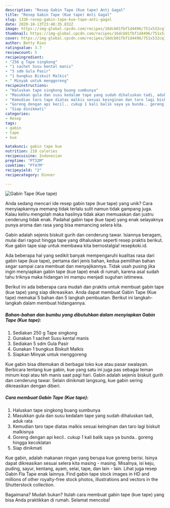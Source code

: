 ```yaml
---
description: "Resep Gabin Tape (Kue tape) Anti Gagal"
title: "Resep Gabin Tape (Kue tape) Anti Gagal"
slug: 1336-resep-gabin-tape-kue-tape-anti-gagal
date: 2020-10-13T23:48:35.832Z
image: https://img-global.cpcdn.com/recipes/16dcb01fbf1d4496/751x532cq70/gabin-tape-kue-tape-foto-resep-utama.jpg
thumbnail: https://img-global.cpcdn.com/recipes/16dcb01fbf1d4496/751x532cq70/gabin-tape-kue-tape-foto-resep-utama.jpg
cover: https://img-global.cpcdn.com/recipes/16dcb01fbf1d4496/751x532cq70/gabin-tape-kue-tape-foto-resep-utama.jpg
author: Betty Rios
ratingvalue: 3.7
reviewcount: 5
recipeingredient:
- "250 g Tape singkong"
- "1 sachet Susu kental manis"
- "5 sdm Gula Pasir"
- "1 bungkus Biskuit Malkis"
- " Minyak untuk menggoreng"
recipeinstructions:
- "Haluskan tape singkong buang sumbunya"
- "Masukkan gula dan susu kedalam tape yang sudah dihaluskan tadi, aduk rata"
- "Kemudian taro tape diatas malkis sesuai keinginan dan taro lagi biskuit malkisnya"
- "Goreng dengan api kecil.. cukup 1 kali balik saya ya bunda.. goreng hingga kecoklatan"
- "Siap dinikmati"
categories:
- Resep
tags:
- gabin
- tape
- kue

katakunci: gabin tape kue 
nutrition: 210 calories
recipecuisine: Indonesian
preptime: "PT32M"
cooktime: "PT47M"
recipeyield: "2"
recipecategory: Dinner

---
```



![Gabin Tape (Kue tape)](https://img-global.cpcdn.com/recipes/16dcb01fbf1d4496/751x532cq70/gabin-tape-kue-tape-foto-resep-utama.jpg)

Anda sedang mencari ide resep gabin tape (kue tape) yang unik? Cara menyiapkannya memang tidak terlalu sulit namun tidak gampang juga. Kalau keliru mengolah maka hasilnya tidak akan memuaskan dan justru cenderung tidak enak. Padahal gabin tape (kue tape) yang enak selayaknya punya aroma dan rasa yang bisa memancing selera kita.

Gabin adalah sejenis biskuit gurih dan cenderung tawar. Isiannya beragam, mulai dari ragout hingga tape yang dihaluskan seperti resep praktis berikut. Kue gabin tape siap untuk membawa kita bernostalgia! resepkoki.id.

Ada beberapa hal yang sedikit banyak mempengaruhi kualitas rasa dari gabin tape (kue tape), pertama dari jenis bahan, kedua pemilihan bahan segar sampai cara membuat dan menyajikannya. Tidak usah pusing jika ingin menyiapkan gabin tape (kue tape) enak di rumah, karena asal sudah tahu triknya maka hidangan ini mampu menjadi suguhan istimewa.


Berikut ini ada beberapa cara mudah dan praktis untuk membuat gabin tape (kue tape) yang siap dikreasikan. Anda dapat membuat Gabin Tape (Kue tape) memakai 5 bahan dan 5 langkah pembuatan. Berikut ini langkah-langkah dalam membuat hidangannya.

<!--inarticleads1-->

##### Bahan-bahan dan bumbu yang dibutuhkan dalam menyiapkan Gabin Tape (Kue tape):

1. Sediakan 250 g Tape singkong
1. Gunakan 1 sachet Susu kental manis
1. Sediakan 5 sdm Gula Pasir
1. Gunakan 1 bungkus Biskuit Malkis
1. Siapkan  Minyak untuk menggoreng


Kue gabin bisa ditemukan di berbagai toko kue atau pasar swalayan. Berbicara tentang kue gabin, kue yang satu ini juga pas sebagai teman minum kopi atau teh manis saat pagi hari. Gabin adalah sejenis biskuit gurih dan cenderung tawar. Selain dinikmati langsung, kue gabin sering dikreasikan dengan diberi. 

<!--inarticleads2-->

##### Cara membuat Gabin Tape (Kue tape):

1. Haluskan tape singkong buang sumbunya
1. Masukkan gula dan susu kedalam tape yang sudah dihaluskan tadi, aduk rata
1. Kemudian taro tape diatas malkis sesuai keinginan dan taro lagi biskuit malkisnya
1. Goreng dengan api kecil.. cukup 1 kali balik saya ya bunda.. goreng hingga kecoklatan
1. Siap dinikmati


Kue gabin, adalah makanan ringan yang berupa kue goreng berisi. Isinya dapat dikreasikan sesuai selera kita masing - masing. Misalnya, isi keju, puding, sayur, kentang, ayam, selai, tape, dan lain - lain. Lihat juga resep Gabin Fla Tape enak lainnya. Find gabin tape stock images in HD and millions of other royalty-free stock photos, illustrations and vectors in the Shutterstock collection. 

Bagaimana? Mudah bukan? Itulah cara membuat gabin tape (kue tape) yang bisa Anda praktikkan di rumah. Selamat mencoba!
